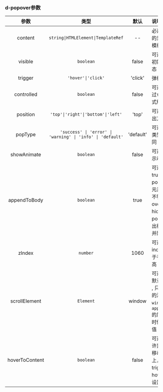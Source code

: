 ### d-popover参数

| 参数        | 类型          | 默认        |   说明                 |
| :---------: | :----------: | :---------: | :------------------------------------------|
| content          | `string\|HTMLElement\|TemplateRef`      | --      | 必选，弹出框的显示内容或模板引用 |
| visible          | `boolean`     | false   | 可选，弹框的初始化弹出状态 |
| trigger          | `'hover'\|'click'` |  'click' | 弹框触发方式|
| controlled       | `boolean`     | false   | 可选，是否通过`trigger`方式触发弹框 |
| position         | `'top'\|'right'\|'bottom'\|'left'`  | 'top'  | 可选，内容弹出方向|
| popType         | `'success' \| 'error' \| 'warning' \| 'info' \| 'default'`  | 'default'  | 可选，弹出框类型，样式不同|
| showAnimate      | `boolean`      | false      | 可选，是否显示动画  |
| appendToBody     | `boolean`      | true      | 可选，默认为true，仅当popover绑定元素外层宽高不够时，overflow为hidden，popover的弹出框不会被一并隐藏掉。 |
| zIndex           | `number`      | 1060      | 可选，z-index值，用于手动控制层高 |
| scrollElement    | `Element`       | window      | 可选，在这里默认是`window` , 只有当页面的滚动不在`window`上且`appendToBody`的属性为`true`时候才需要传值 |
| hoverToContent    | `boolean`       | false      | 可选，是否允许鼠标从宿主移动到内容上，仅需要在trigger为hover的时候设置 |

